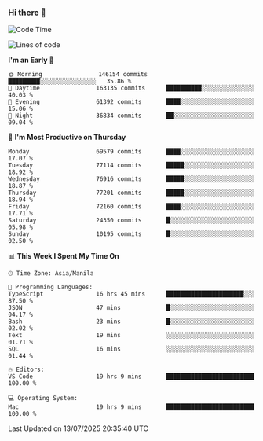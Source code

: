 ### Hi there 👋

<!--START_SECTION:waka-->
![Code Time](http://img.shields.io/badge/Code%20Time-6%2C116%20hrs%2053%20mins-blue)

![Lines of code](https://img.shields.io/badge/From%20Hello%20World%20I%27ve%20Written-141.2%20million%20lines%20of%20code-blue)

**I'm an Early 🐤** 

```text
🌞 Morning                146154 commits      █████████░░░░░░░░░░░░░░░░   35.86 % 
🌆 Daytime                163135 commits      ██████████░░░░░░░░░░░░░░░   40.03 % 
🌃 Evening                61392 commits       ████░░░░░░░░░░░░░░░░░░░░░   15.06 % 
🌙 Night                  36834 commits       ██░░░░░░░░░░░░░░░░░░░░░░░   09.04 % 
```
📅 **I'm Most Productive on Thursday** 

```text
Monday                   69579 commits       ████░░░░░░░░░░░░░░░░░░░░░   17.07 % 
Tuesday                  77114 commits       █████░░░░░░░░░░░░░░░░░░░░   18.92 % 
Wednesday                76916 commits       █████░░░░░░░░░░░░░░░░░░░░   18.87 % 
Thursday                 77201 commits       █████░░░░░░░░░░░░░░░░░░░░   18.94 % 
Friday                   72160 commits       ████░░░░░░░░░░░░░░░░░░░░░   17.71 % 
Saturday                 24350 commits       █░░░░░░░░░░░░░░░░░░░░░░░░   05.98 % 
Sunday                   10195 commits       █░░░░░░░░░░░░░░░░░░░░░░░░   02.50 % 
```


📊 **This Week I Spent My Time On** 

```text
🕑︎ Time Zone: Asia/Manila

💬 Programming Languages: 
TypeScript               16 hrs 45 mins      ██████████████████████░░░   87.50 % 
JSON                     47 mins             █░░░░░░░░░░░░░░░░░░░░░░░░   04.17 % 
Bash                     23 mins             █░░░░░░░░░░░░░░░░░░░░░░░░   02.02 % 
Text                     19 mins             ░░░░░░░░░░░░░░░░░░░░░░░░░   01.71 % 
SQL                      16 mins             ░░░░░░░░░░░░░░░░░░░░░░░░░   01.44 % 

🔥 Editors: 
VS Code                  19 hrs 9 mins       █████████████████████████   100.00 % 

💻 Operating System: 
Mac                      19 hrs 9 mins       █████████████████████████   100.00 % 
```


 Last Updated on 13/07/2025 20:35:40 UTC
<!--END_SECTION:waka-->


<!--
**rad182/rad182** is a ✨ _special_ ✨ repository because its `README.md` (this file) appears on your GitHub profile.

Here are some ideas to get you started:

- 🔭 I’m currently working on ...
- 🌱 I’m currently learning ...
- 👯 I’m looking to collaborate on ...
- 🤔 I’m looking for help with ...
- 💬 Ask me about ...
- 📫 How to reach me: ...
- 😄 Pronouns: ...
- ⚡ Fun fact: ...
-->
